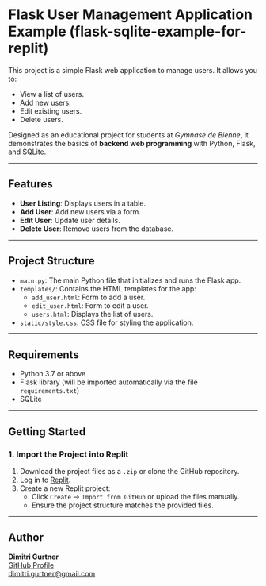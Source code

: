  # Flask User Management Application Example (flask-sqlite-example-for-replit)

This project is a simple Flask web application to manage users. It allows you to:
- View a list of users.
- Add new users.
- Edit existing users.
- Delete users.

Designed as an educational project for students at *Gymnase de Bienne*, it demonstrates the basics of **backend web programming** with Python, Flask, and SQLite.

---

## Features

- **User Listing**: Displays users in a table.
- **Add User**: Add new users via a form.
- **Edit User**: Update user details.
- **Delete User**: Remove users from the database.

---

## Project Structure

- `main.py`: The main Python file that initializes and runs the Flask app.
- `templates/`: Contains the HTML templates for the app:
  - `add_user.html`: Form to add a user.
  - `edit_user.html`: Form to edit a user.
  - `users.html`: Displays the list of users.
- `static/style.css`: CSS file for styling the application.

---

## Requirements

- Python 3.7 or above
- Flask library (will be imported automatically via the file `requirements.txt`)
- SQLite

---

## Getting Started

### **1. Import the Project into Replit**

1. Download the project files as a `.zip` or clone the GitHub repository.
2. Log in to [Replit](https://replit.com/).
3. Create a new Replit project:
   - Click `Create` -> `Import from GitHub` or upload the files manually.
   - Ensure the project structure matches the provided files.

---

## Author

**Dimitri Gurtner**  
[GitHub Profile](https://github.com/d-m-3)  
dimitri.gurtner@gmail.com
